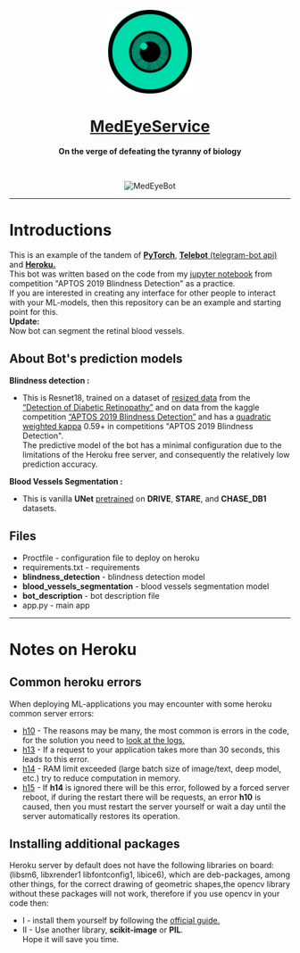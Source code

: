 <a href=https://t.me/MedEyeBot/>
<p align="center">
  <img border="0" alt="MedEyeBot" src="https://github.com/OldBonhart/MedEyeService/blob/master/image.png?style=centerme" width="150" height="150"> </p>
<h1 align="center">
<strong>
  MedEyeService<a href=https://eyemedservice.herokuapp.com/>
</strong></a>
</h1> <p align="center"></a>
 <strong> On the verge of defeating the tyranny of biology</strong>
</p>
<br>
<p align="center">
    <img border="0" alt="MedEyeBot" src="https://github.com/OldBonhart/MedEyeService/blob/master/medeyeservice.gif" width="800" height="500">
</p>

---

# Introductions

This is an example of the tandem of [**PyTorch**](https://pytorch.org/), [**Telebot** (telegram-bot api)](https://github.com/eternnoir/pyTelegramBotAPI) and [**Heroku.**](https://devcenter.heroku.com)<br>
This bot was written based on the code from my [jupyter notebook](https://github.com/OldBonhart/MedEyeService/blob/master/code_from_competition/inceptionv3-tta-grad-cam-pytorch.ipynb) from competition "APTOS 2019 Blindness Detection" as a practice.<br>
If you are interested in creating any interface for other people to interact with your ML-models, then this repository can be an example and starting point for this.
<br> **Update:** <br> Now bot can segment the retinal blood vessels.

## About Bot's prediction models
**Blindness detection :**
+ This is Resnet18, trained on a dataset of [resized data](https://www.kaggle.com/donkeys/retinopathy-train-2015) from the [“Detection of Diabetic Retinopathy”](https://www.kaggle.com/c/diabetic-retinopathy-detection) and on data from the kaggle competition [“APTOS 2019 Blindness Detection”](https://www.kaggle.com/c/aptos2019-blindness-detection/) and has a [quadratic weighted kappa](https://www.medcalc.org/manual/kappa.php) 0.59+ in competitions "APTOS 2019 Blindness Detection".<br>
The predictive model of the bot has a minimal configuration due to the limitations of the Heroku free server, and consequently the relatively low prediction accuracy. <br>

**Blood Vessels Segmentation :**
+ This is vanilla **UNet** [pretrained](https://github.com/OldBonhart/Retinal-Blood-Vessels-Segmentation) on **DRIVE**, **STARE**, and **CHASE_DB1** datasets.

## Files
+ Proctfile - configuration file to deploy on heroku
+ requirements.txt - requirements
+ **blindness_detection** - blindness detection model
+ **blood_vessels_segmentation** - blood vessels segmentation model
+ **bot_description** - bot description file
+ app.py - main app


---
# Notes on Heroku


## Common heroku errors

When deploying ML-applications you may encounter with some heroku common server errors:
+ [h10](https://devcenter.heroku.com/articles/error-codes#h10-app-crashed) - The reasons may be many, the most common is errors in the code, for the solution you need to [look at the logs.](https://devcenter.heroku.com/articles/logging)
+ [h13](https://devcenter.heroku.com/articles/error-codes#h13-connection-closed-without-response) - If a request to your application takes more than 30 seconds, this leads to this error.
+ [h14](https://devcenter.heroku.com/articles/error-codes#h14-no-web-dynos-running) - RAM limit exceeded (large batch size of image/text, deep model, etc.) try to reduce computation in memory.
+ [h15](https://devcenter.heroku.com/articles/error-codes#h15-idle-connection) - If **h14** is ignored there will be this error, followed by a forced server reboot, if during the restart there will be requests, an error **h10** is caused, then you must restart the server yourself or wait a day until the server automatically restores its operation.



## Installing additional packages

Heroku server by default does not have the following libraries on board: (libsm6, libxrender1 libfontconfig1, libice6), which are deb-packages, among other things, for the correct drawing of geometric shapes,the opencv library without these packages will not work, therefore if you use opencv  in your code then:

+ I - install them yourself by following the [official guide.](https://elements.heroku.com/buildpacks/heroku/heroku-buildpack-apt)
+ II - Use another library, **scikit-image** or **PIL**. <br>
Hope it will save you time.

